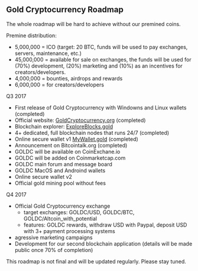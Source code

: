 ## Gold Cryptocurrency Roadmap

The whole roadmap will be hard to achieve without our premined coins.

Premine distribution:
- 5,000,000 = ICO (target: 20 BTC, funds will be used to pay exchanges, servers, maintenance, etc.)
- 45,000,000 = available for sale on exchanges, the funds will be used for (70%) development, (20%) marketing and (10%) as an incentives for creators/developers.
- 4,000,000 = bounties, airdrops and rewards
- 6,000,000 = for creators/developers


Q3 2017
- First release of Gold Cryptocurrency with Windowns and Linux wallets (completed)
- Official website: [GoldCryptocurrency.org](http://goldcryptocurrency.org) (completed)
- Blockchain explorer: [ExploreBlocks.gold](http://exploreblocks.gold)
- 4+ dedicated, full blockchain nodes that runs 24/7 (completed)
- Online secure wallet v1 [MyWallet.gold](https://mywallet.gold) (completed)
- Announcement on Bitcointalk.org (completed)
- GOLDC will be available on CoinExchane.io
- GOLDC will be added on Coinmarketcap.com
- GOLDC main forum and message board
- GOLDC MacOS and Androind wallets
- Online secure wallet v2
- Official gold mining pool without fees

Q4 2017
- Official Gold Cryptocurrency exchange
	- target exchanges: GOLDC/USD, GOLDC/BTC, GOLDC/Altcoin_with_potential
	- features: GOLDC rewards, withdraw USD with Paypal, deposit USD with 3+ payment processing systems
- agressive marketing campaigns
- Development for our second blockchain application (details will be made public once 70% of completion)


This roadmap is not final and  will be updated regularly. Please stay tuned.
